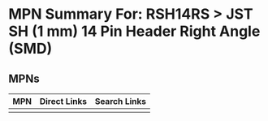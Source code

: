 



# MPN Summary For: RSH14RS > JST SH (1 mm) 14 Pin Header Right Angle (SMD)

## MPNs
  

|MPN|Direct Links|Search Links|
| :--- | :--- | :--- |
||||
